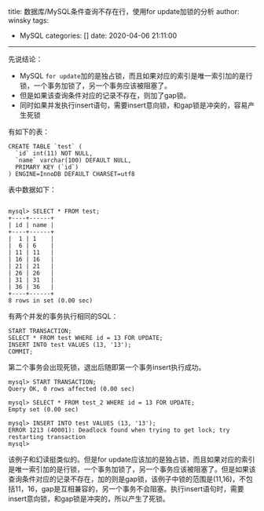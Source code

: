 title: 数据库/MySQL条件查询不存在行，使用for update加锁的分析
author: winsky
tags:
  - MySQL
categories: []
date: 2020-04-06 21:11:00
---
先说结论：

- MySQL `for update`加的是独占锁，而且如果对应的索引是唯一索引加的是行锁，一个事务加锁了，另一个事务应该被阻塞了。
- 但是如果该查询条件对应的记录不存在，则加了gap锁。
- 同时如果并发执行insert语句，需要insert意向锁，和gap锁是冲突的，容易产生死锁

<!-- more -->
有如下的表：
```
CREATE TABLE `test` (
  `id` int(11) NOT NULL,
  `name` varchar(100) DEFAULT NULL,
  PRIMARY KEY (`id`)
) ENGINE=InnoDB DEFAULT CHARSET=utf8
```

表中数据如下：
```

mysql> SELECT * FROM test;
+----+------+
| id | name |
+----+------+
|  1 | 1    |
|  6 | 6    |
| 11 | 11   |
| 16 | 16   |
| 21 | 21   |
| 26 | 26   |
| 31 | 31   |
| 36 | 36   |
+----+------+
8 rows in set (0.00 sec)
```

有两个并发的事务执行相同的SQL：
```
START TRANSACTION;
SELECT * FROM test WHERE id = 13 FOR UPDATE;
INSERT INTO test VALUES (13, '13');
COMMIT;
```

第二个事务会出现死锁，退出后随即第一个事务insert执行成功。
```
mysql> START TRANSACTION;
Query OK, 0 rows affected (0.00 sec)
 
mysql> SELECT * FROM test_2 WHERE id = 13 FOR UPDATE;
Empty set (0.00 sec)
 
mysql> INSERT INTO test VALUES (13, '13');
ERROR 1213 (40001): Deadlock found when trying to get lock; try restarting transaction
mysql> 
```

该例子和幻读挺类似的。但是for update应该加的是独占锁，而且如果对应的索引是唯一索引加的是行锁，一个事务加锁了，另一个事务应该被阻塞了。但是如果该查询条件对应的记录不存在，加的则是gap锁，该例子中锁的范围是(11,16)，不包括11，16，gap是互相兼容的，另一个事务不会阻塞。执行insert语句时，需要insert意向锁，和gap锁是冲突的，所以产生了死锁。